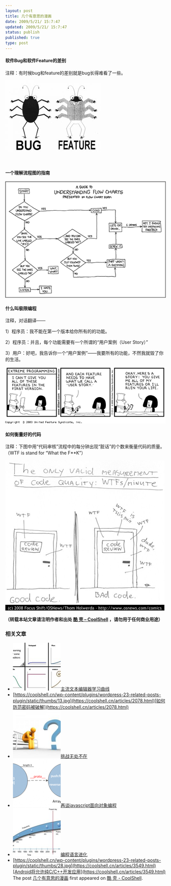 ```yaml
---
layout: post
title: 几个有意思的漫画
date: 2009/5/21/ 15:7:47
updated: 2009/5/21/ 15:7:47
status: publish
published: true
type: post
---
```



#### 软件Bug和软件Feature的差别


注释：有时候bug和feature的差别就是bug长得难看了一些。


[![bug-feature](../wp-content/uploads/2009/05/bug-feature-300x225.jpg "bug-feature")](https://coolshell.cn/wp-content/uploads/2009/05/bug-feature.jpg)



 


#### 一个理解流程图的指南


[![flow_charts](../wp-content/uploads/2009/05/flow_charts.png "flow_charts")](https://coolshell.cn/wp-content/uploads/2009/05/flow_charts.png)


#### 什么叫极限编程


注释，对话翻译——


1）程序员：我不能在第一个版本给你所有的的功能。  

2）程序员：并且，每个功能需要有一个所谓的“用户案例（User Story）”  

3）用户：好吧，我告诉你一个“用户案例”——我要所有的功能，不然我就毁了你的生活。


[![extreme-programming](../wp-content/uploads/2009/05/extreme-programming.gif "extreme-programming")](https://coolshell.cn/wp-content/uploads/2009/05/extreme-programming.gif)



#### 如何衡量好的代码


注释：下图中用“代码审核”流程中的每分钟出现“脏话”的个数来衡量代码的质量。（WTF is stand for “What the F\*\*K”）


[![measurement-of-code-quality](../wp-content/uploads/2009/05/measurement-of-code-quality.jpg "measurement-of-code-quality")](https://coolshell.cn/wp-content/uploads/2009/05/measurement-of-code-quality.jpg)



**（转载本站文章请注明作者和出处 [酷 壳 – CoolShell](https://coolshell.cn/) ，请勿用于任何商业用途）**



### 相关文章

* [![主流文本编辑器学习曲线](../wp-content/uploads/2010/10/horrorstories.txt-150x150.jpg)](https://coolshell.cn/articles/3125.html)[主流文本编辑器学习曲线](https://coolshell.cn/articles/3125.html)
* [https://coolshell.cn/wp-content/plugins/wordpress-23-related-posts-plugin/static/thumbs/13.jpg](https://coolshell.cn/articles/2078.html)[如何防范密码被破解](https://coolshell.cn/articles/2078.html)
* [![挑战无处不在](../wp-content/uploads/2012/04/11_154056_1-300x225-1-150x150.jpg)](https://coolshell.cn/articles/7048.html)[挑战无处不在](https://coolshell.cn/articles/7048.html)
* [![再谈javascript面向对象编程 ](../wp-content/uploads/2012/02/joo_1-150x150.png)](https://coolshell.cn/articles/6668.html)[再谈javascript面向对象编程](https://coolshell.cn/articles/6668.html)
* [![编程语言进化](../wp-content/uploads/2010/10/language-evolution-150x150.jpg)](https://coolshell.cn/articles/3100.html)[编程语言进化](https://coolshell.cn/articles/3100.html)
* [https://coolshell.cn/wp-content/plugins/wordpress-23-related-posts-plugin/static/thumbs/28.jpg](https://coolshell.cn/articles/3549.html)[Android将允许纯C/C++开发应用](https://coolshell.cn/articles/3549.html)
The post [几个有意思的漫画](https://coolshell.cn/articles/880.html) first appeared on [酷 壳 - CoolShell](https://coolshell.cn).